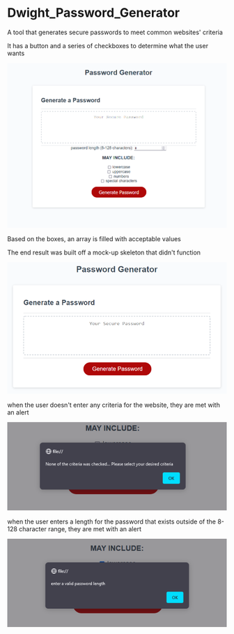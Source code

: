 # Dwight_Password_Generator
A tool that generates secure passwords to meet common websites' criteria

It has a button and a series of checkboxes to determine what the user wants 

![It has a button and a series of checkboxes to determine what the user wants](./Assets/Screenshot%202022-03-26%20211915.png)

Based on the boxes, an array is filled with acceptable values

The end result was built off a mock-up skeleton that didn't function

![The end result was built off a mock-up skeleton that didn't function](./Assets/03-javascript-homework-demo.png)

when the user doesn't enter any criteria for the website, they are met with an alert 

![when the user doesn't enter any criteria for the website, they are met with an alert](./Assets/Screenshot%202022-03-27%20090620.png)

when the user enters a length for the password that exists outside of the 8-128 character range, they are met with an alert

![when the user enters a length for the password that exists outside of the 8-128 character range, they are met with an alert](./Assets/Screenshot%202022-03-27%20090528.png)